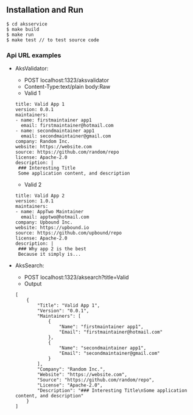 ## Installation and Run

```
$ cd aksservice
$ make build
$ make run
$ make test // to test source code
```

### Api URL examples
* AksValidator:
    * POST localhost:1323/aksvalidator 
    * Content-Type:text/plain body:Raw 
    * Valid 1
    ```
    title: Valid App 1
    version: 0.0.1
    maintainers:
    - name: firstmaintainer app1
      email: firstmaintainer@hotmail.com
    - name: secondmaintainer app1
      email: secondmaintainer@gmail.com
    company: Random Inc.
    website: https://website.com
    source: https://github.com/random/repo
    license: Apache-2.0
    description: |
     ### Interesting Title
     Some application content, and description
    ```
    * Valid 2
    ```
    title: Valid App 2
    version: 1.0.1
    maintainers:
    - name: AppTwo Maintainer
      email: apptwo@hotmail.com
    company: Upbound Inc.
    website: https://upbound.io
    source: https://github.com/upbound/repo
    license: Apache-2.0
    description: |
     ### Why app 2 is the best
     Because it simply is...
    ```  
    
 * AksSearch:
    * POST localhost:1323/aksearch?title=Valid 
    * Output
    ```
    [
        {
            "Title": "Valid App 1",
            "Version": "0.0.1",
            "Maintainers": [
                {
                    "Name": "firstmaintainer app1",
                    "Email": "firstmaintainer@hotmail.com"
                },
                {
                    "Name": "secondmaintainer app1",
                    "Email": "secondmaintainer@gmail.com"
                }
            ],
            "Company": "Random Inc.",
            "Website": "https://website.com",
            "Source": "https://github.com/random/repo",
            "License": "Apache-2.0",
            "Description": "### Interesting Title\nSome application content, and description"
        }
    ]
    ```  
